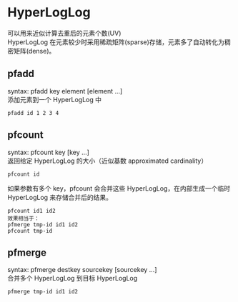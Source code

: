 # HyperLogLog
可以用来近似计算去重后的元素个数(UV)  
HyperLogLog 在元素较少时采用稀疏矩阵(sparse)存储，元素多了自动转化为稠密矩阵(dense)。

## pfadd
syntax: pfadd key element [element ...]  
添加元素到一个 HyperLogLog 中
```
pfadd id 1 2 3 4
```

## pfcount
syntax: pfcount key [key ...]  
返回给定 HyperLogLog 的大小（近似基数 approximated cardinality）
```
pfcount id
```
如果参数有多个 key，pfcount 会合并这些 HyperLogLog，在内部生成一个临时 HyperLogLog 来存储合并后的结果。
```
pfcount id1 id2
效果相当于：
pfmerge tmp-id id1 id2
pfcount tmp-id
```

## pfmerge
syntax: pfmerge destkey sourcekey [sourcekey ...]  
合并多个 HyperLogLog 到目标 HyperLogLog
```
pfmerge tmp-id id1 id2
```
